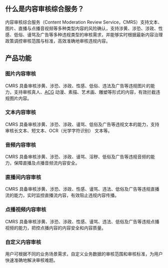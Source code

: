 ## 什么是内容审核综合服务？

内容审核综合服务（Content Moderation Review Service，CMRS）支持文本、图片、直播与点播音视频等多种类型内容的风险确认，支持涉黄、涉恐、涉政、性感、低俗、谩骂及广告等多种违规类型的审核需求，并能够实时根据最新内容治理政策调控审核范围与标准，高效准确地审核违规内容。

## 产品功能

### 图片内容审核
CMRS 具备审核涉黄、涉恐、涉政、性感、低俗、违法及广告等违规图片的能力，支持审核真人、[ACG](https://cloud.tencent.com/document/product/1345/49915) 动漫、素描、艺术画、雕塑等形式的内容，有效拦截违规图片内容。

### 文本内容审核
CMRS 具备审核涉黄、涉恐、涉政、谩骂、低俗及广告等违规文本的能力，支持审核长文本、短文本、OCR（光学字符识别） 文本等。

### 音频内容审核
CMRS 具备审核涉黄、涉恐、涉政、谩骂、淫秽、低俗及广告等违规音频的能力，保障直播及点播音频流内容安全。

### 直播间内容审核
CMRS 具备审核涉黄、涉恐、涉政、性感、谩骂、违法、低俗及广告等违规直播流的能力，实时监控直播流内容，有效阻止违规内容传播。

### 点播视频内容审核
CMRS 具备审核涉黄、涉恐、涉政、性感、谩骂、违法、低俗及广告等违规点播视频的能力，把控点播内容的内容安全和内容质量。

### 自定义内容审核
用户可根据不同的业务场景需求，自定义业务数据的审核范围和审核标准，为用户快速准确地解决审核难题。